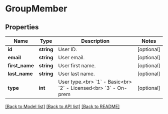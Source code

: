 # GroupMember

## Properties
Name | Type | Description | Notes
------------ | ------------- | ------------- | -------------
**id** | **string** | User ID. | [optional] 
**email** | **string** | User email. | [optional] 
**first_name** | **string** | User first name. | [optional] 
**last_name** | **string** | User last name. | [optional] 
**type** | **int** | User type.&lt;br&gt; &#x60;1&#x60; - Basic&lt;br&gt; &#x60;2&#x60; - Licensed&lt;br&gt;  &#x60;3&#x60; - On-prem | [optional] 

[[Back to Model list]](../README.md#documentation-for-models) [[Back to API list]](../README.md#documentation-for-api-endpoints) [[Back to README]](../README.md)


